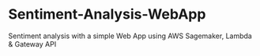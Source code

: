 # Sentiment-Analysis-WebApp
Sentiment analysis with a simple Web App using AWS Sagemaker, Lambda &amp; Gateway API
